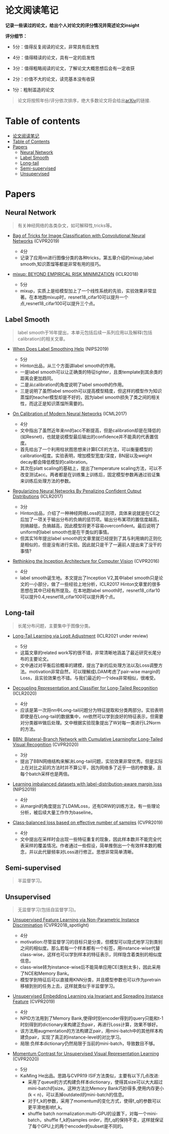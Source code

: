 # 论文阅读笔记

**记录一些读过的论文，给出个人对论文的评分情况并简述论文insight**

**评分细节：** 

- 5分：值得反复阅读的论文，非常具有启发性

- 4分：值得精读的论文，具有一定的启发性

- 3分：值得粗略阅读的论文，了解论文大概思想后会有一定收获

- 2分：价值不大的论文，读完基本没有收获

- 1分：粗制滥造的论文

> 论文将按照年份/评分依次排序，绝大多数论文将会给出[arXiv](https://arxiv.org/)的链接.


# Table of contents

- [论文阅读笔记](#论文阅读笔记)
- [Table of Contents](#table-of-contents)
- [Papers](#papers)
  - [Neural Network](#neural-network)
  - [Label Smooth](#label-smooth)
  - [Long-tail](#long-tail)
  - [Semi-supervised](#semi-supervised)
  - [Unsupervised](#unsupervised)


# Papers

## Neural Network

> 有关神经网络的各类杂文，如可解释性,tricks等。

- [Bag of Tricks for Image Classification with Convolutional Neural Networks](https://arxiv.org/abs/1812.01187) (CVPR2019)
    - 4分
    - 记录了应用nn进行图像分类的各种tricks，第五章介绍的mixup,label smooth,知识蒸馏等都是非常有用的技巧。

- [mixup: BEYOND EMPIRICAL RISK MINIMIZATION](https://arxiv.org/abs/1710.09412) (ICLR2018)
    - 5分
    - mixup，实质上是给模型加上了一个线性系统的先验，实验效果非常显著。在本地跑mixup时，resnet18_cifar10可以提升一个点,resnet18_cifar100可以提升三个点。


## Label Smooth

> label smooth于16年提出，本单元包括后续一系列应用以及解释(包括 calibration)的相关文章。

- [When Does Label Smoothing Help](https://arxiv.org/abs/1906.02629) (NIPS2019)
    - 5分
    - Hinton出品，从三个方面讲label smooth的作用。
    - 一是label smooth可以让正确类的特征tighter，且类template到其余类的距离会更加趋同。
    - 二是从calibration的角度说明了label smooth的作用。
    - 三是说明了虽然label smooth可以提高模型精度，但这样的模型作为知识蒸馏的teacher模型却是不好的，因为label smooth损失了类之间的相关性，而这正是知识蒸馏所需要的。

- [On Calibration of Modern Neural Networks](https://arxiv.org/abs/1706.04599) (ICML2017)
    - 4分
    - 文中指出了虽然近年来nn的acc不断提高，但是calibration却是在降低的(如Resnet)，也就是说模型最后输出的confidence并不能真的代表置信度。
    - 首先给出了一个利用柱状图思想来计算ECE的方法，可以衡量模型的calibration程度。实验表明，增加模型宽度/深度，BN层以及weight decay都会降低模型的calibration。
    - 其次在platt scaling的基础上，提出了temperature scaling方法，可以不改变测试acc。两者都是在训练集上训练后，固定模型参数再通过验证集来训练后处理方法的参数。

- [Regularizing Neural Networks By Penalizing Confident Output Distributions](https://arxiv.org/abs/1701.06548) (ICLR2017)
    - 3分
    - Hinton出品，介绍了一种神经网络Loss的正则项，具体来说就是在CE之后加了一项关于输出分布的负熵的惩罚项。输出分布某项的置信度越高，则熵越低，负熵越高，因此模型将更不容易overconfident。最后说明了uniform的label smooth也是在干类似的事情。
    - 但其实16年提出label smooth的文章里就已经提到了其与利用熵的正则化是相似的，但是没有进行实验。因此就只是干了一遍前人提出来了没干的事情?

- [Rethinking the Inception Architecture for Computer Vision](https://arxiv.org/abs/1512.00567) (CVPR2016)
    - 4分
    - label smooth诞生地。本文提出了Inception V2,其中label smooth只是论文的一小部分，做了一些经验上地分析，ICLR2017 Hinton文章里的很多思想在其中已经有所提及。在本地跑label smooth时，resnet18_cifar10可以提升0.4,resnet18_cifar100可以提升两个点。


## Long-tail

> 长尾分布问题，主要集中于图像分类。

- [Long-Tail Learning via Logit Adjustment](https://arxiv.org/abs/2007.07314) (ICLR2021 under review)
    - 5分
    - 这篇文章的related work写的很不错，非常清晰地涵盖了最近研究长尾分布的主要论文。
    - 文中通过对平衡后验概率的建模，提出了新的后处理方法以及Loss调整方法。motivation非常自然，可以理解成LDAM考虑了pair-wise margin的Loss，且实验效果也不错。与我们最近的一个idea非常相似，很难受。

- [Decoupling Representation and Classifier for Long-Tailed Recognition](https://arxiv.org/abs/1910.09217) (ICLR2020)
    - 4分
    - 应该是第一次将nn中Long-tail问题分为特征提取和分类两部分。实验表明即使是在Long-tail的数据集中，nn依然可以学到良好的特征表示，但需要对分类器W做后处理。文中根据实验现象提出了W对每一类进行L2Norm的方法。

- [BBN: Bilateral-Branch Network with Cumulative Learningfor Long-Tailed Visual Recognition](https://arxiv.org/abs/1912.02413) (CVPR2020)
    - 3分
    - 提出了BBN网络结构来解决Long-tail问题，实验效果非常优秀。但是实际上在对比之前的方法时并不算公平，因为网络多了近乎一倍的参数量，且每个batch采样也是两倍。

- [Learning imbalanced datasets with label-distribution-aware margin loss](https://arxiv.org/abs/1906.07413) (NIPS2019)
    - 4分
    - 从margin的角度提出了LDAMLoss，还有DRW的训练方法，有一些理论分析，被后续大量工作作为baseline。

- [Class-balanced loss based on effective number of samples](https://arxiv.org/abs/1901.05555) (CVPR2019)
    - 4分
    - 文中提出在采样时会出现一些特征重复的现象，因此样本数并不能完全代表采样的覆盖情况。作者通过一些假设，简单推倒出一个有效样本数的概念，并以此代替频率对Loss进行修正。思想非常简单清晰。


## Semi-supervised

> 半监督学习。

## Unsupervised

> 无监督学习(包括自监督学习)。

- [Unsupervised Feature Learning via Non-Parametric Instance Discrimination](https://arxiv.org/abs/1805.01978) (CVPR2018_spotlight)
    - 4分
    - motivation:尽管监督学习的目标只是分类，但模型可以隐式地学习到类别之间的相似度。那么若每一个样本都有一个标签，用instance-wise代替class-wise，这样也可以学到样本的特征表示，同样隐含着类别的相似度信息。
    - class-wise转为instance-wise后不能简单应用CE(类别太多)，因此采用了NCE和Memory Bank。
    - 模型学到特征后可以直接用KNN分类，并且模型参数也可以作为pretrain移植到别的任务上去，这样就类似于半监督学习。

- [Unsupervised Embedding Learning via Invariant and Spreading Instance Feature](https://arxiv.org/abs/1904.03436) (CVPR2019)
    - 4分
    - NPID方法用到了Memory Bank,使得t时刻encoder得到的query只能和t-1时刻得到的dictionary来构建正负pair，再进行Loss计算，效果不够好。
    - 该方法用augmentation的方法构建正pair，用mini-batch中的其他样本构建负pair，实现了真正的instance-level的对比学习。
    - 局限:负样本dictionary仍然局限于当前的mini-batch，导致数目不够。
    
- [Momentum Contrast for Unsupervised Visual Representation Learning](https://arxiv.org/abs/1911.05722) (CVPR2020)
    - 5分
    - KaiMing He出品。思路与CVPR19 ISIF方法类似，主要有以下几点改进:
        - 采用了queue的方式构建负样本dictionary，使得其size可以大大超过mini-batch的size。这种方法比Memory Bank巧妙得多,使用内存更小(k < n)，可以丢掉outdated的mini-batch的信息。
        - 对于f_k的参数，采用了momentum的变化方式，使得f_q的参数可以更平滑地影响f_k。
        - shuffle batch normalization:multi-GPU的设置下，对每一个mini-batch，shuffle f_k的samples order，而f_q的保持不变，这样就保证了每个GPU上的两个encoder的subset是不同的。
